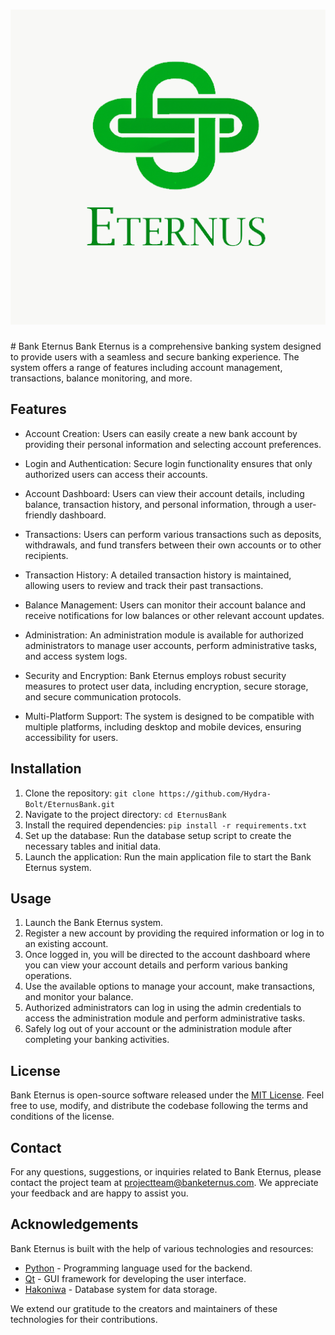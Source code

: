 <h1 align="center"> <img src="https://raw.githubusercontent.com/Hydra-Bolt/EternusBank/master/icons/logo.png"></h1>
# Bank Eternus
Bank Eternus is a comprehensive banking system designed to provide users with a seamless and secure banking experience. The system offers a range of features including account management, transactions, balance monitoring, and more.


## Features

- Account Creation: Users can easily create a new bank account by providing their personal information and selecting account preferences.
  
- Login and Authentication: Secure login functionality ensures that only authorized users can access their accounts.
  
- Account Dashboard: Users can view their account details, including balance, transaction history, and personal information, through a user-friendly dashboard.
  
- Transactions: Users can perform various transactions such as deposits, withdrawals, and fund transfers between their own accounts or to other recipients.
  
- Transaction History: A detailed transaction history is maintained, allowing users to review and track their past transactions.
  
- Balance Management: Users can monitor their account balance and receive notifications for low balances or other relevant account updates.
  
- Administration: An administration module is available for authorized administrators to manage user accounts, perform administrative tasks, and access system logs.
  
- Security and Encryption: Bank Eternus employs robust security measures to protect user data, including encryption, secure storage, and secure communication protocols.
  
- Multi-Platform Support: The system is designed to be compatible with multiple platforms, including desktop and mobile devices, ensuring accessibility for users.
  

## Installation

1. Clone the repository: `git clone https://github.com/Hydra-Bolt/EternusBank.git`
2. Navigate to the project directory: `cd EternusBank`
3. Install the required dependencies: `pip install -r requirements.txt`
4. Set up the database: Run the database setup script to create the necessary tables and initial data.
5. Launch the application: Run the main application file to start the Bank Eternus system.

## Usage

1. Launch the Bank Eternus system.
2. Register a new account by providing the required information or log in to an existing account.
3. Once logged in, you will be directed to the account dashboard where you can view your account details and perform various banking operations.
4. Use the available options to manage your account, make transactions, and monitor your balance.
5. Authorized administrators can log in using the admin credentials to access the administration module and perform administrative tasks.
6. Safely log out of your account or the administration module after completing your banking activities.


## License

Bank Eternus is open-source software released under the [MIT License](LICENSE). Feel free to use, modify, and distribute the codebase following the terms and conditions of the license.

## Contact

For any questions, suggestions, or inquiries related to Bank Eternus, please contact the project team at projectteam@banketernus.com. We appreciate your feedback and are happy to assist you.

## Acknowledgements

Bank Eternus is built with the help of various technologies and resources:

- [Python](https://www.python.org/) - Programming language used for the backend.
- [Qt](https://www.qt.io/) - GUI framework for developing the user interface.
- [Hakoniwa](https://github.com/Hydra-Bolt/Hakoniwa) - Database system for data storage.

We extend our gratitude to the creators and maintainers of these technologies for their contributions.
